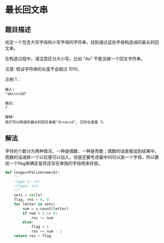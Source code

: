# 最长回文串

## 题目描述
给定一个包含大写字母和小写字母的字符串，找到通过这些字母构造成的最长的回文串。

在构造过程中，请注意区分大小写。比如 "Aa" 不能当做一个回文字符串。

注意:
假设字符串的长度不会超过 1010。

 

示例 1：
```
输入:
"abccccdd"

输出:
7

解释:
我们可以构造的最长的回文串是"dccaccd", 它的长度是 7。
``` 

## 解法
字符的个数分为两种情况，一种是偶数，一种是奇数；偶数的话直接加到结果中，奇数的话减掉一个以后便可以加入，但是还要考虑最中间可以放一个字母，所以要加一个flag来确定是否还存在单独的字母用来存放。

```python
def longestPalindrome(A):
    """
    :type s: str
    :rtype: int
    """
    sets = set(s)
    flag, res = 0, 0
    for letter in sets:
        num = s.count(letter)
        if num % 2 == 0:
            res += num
        else:
            flag = 1
            res += num - 1
    return res + flag
```
